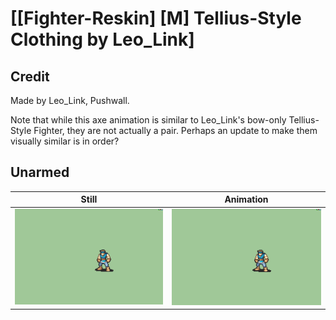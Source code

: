 # [\[Fighter-Reskin\] \[M\] Tellius-Style Clothing by Leo_Link]

## Credit

Made by Leo_Link, Pushwall.

Note that while this axe animation is similar to Leo_Link's bow-only Tellius-Style Fighter, they are not actually a pair. Perhaps an update to make them visually similar is in order?
	
## Unarmed

| Still | Animation |
| :---: | :-------: |
| ![Unarmed still](./Unarmed_000.png) | ![Unarmed animation](./Unarmed.gif) |
